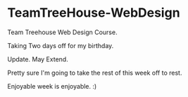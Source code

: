 # TeamTreeHouse-WebDesign
Team Treehouse Web Design Course.

Taking Two days off for my birthday.

Update. May Extend. 

Pretty sure I'm going to take the rest of this week off to rest.

Enjoyable week is enjoyable. :)
